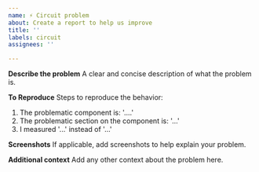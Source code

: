 ```yaml
---
name: ⚡ Circuit problem
about: Create a report to help us improve
title: ''
labels: circuit
assignees: ''

---
```


**Describe the problem**
A clear and concise description of what the problem is.

**To Reproduce**
Steps to reproduce the behavior:
1. The problematic component is: '....'
2. The problematic section on the component is: '...'
3. I measured '...' instead of '...'

**Screenshots**
If applicable, add screenshots to help explain your problem.

**Additional context**
Add any other context about the problem here.
